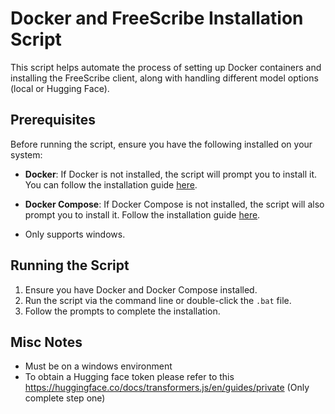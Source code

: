 # Docker and FreeScribe Installation Script

This script helps automate the process of setting up Docker containers and installing the FreeScribe client, along with handling different model options (local or Hugging Face).

## Prerequisites

Before running the script, ensure you have the following installed on your system:

- **Docker**: If Docker is not installed, the script will prompt you to install it. You can follow the installation guide [here](https://docs.docker.com/install/).
- **Docker Compose**: If Docker Compose is not installed, the script will also prompt you to install it. Follow the installation guide [here](https://docs.docker.com/compose/install/).

- Only supports windows.

## Running the Script

1. Ensure you have Docker and Docker Compose installed.
2. Run the script via the command line or double-click the `.bat` file.
3. Follow the prompts to complete the installation.

## Misc Notes

- Must be on a windows environment
- To obtain a Hugging face token please refer to this https://huggingface.co/docs/transformers.js/en/guides/private (Only complete step one)

